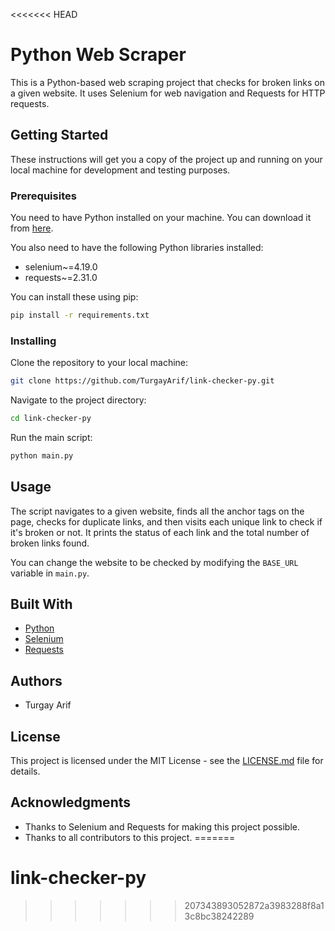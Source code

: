 <<<<<<< HEAD
# Python Web Scraper

This is a Python-based web scraping project that checks for broken links on a given website. It uses Selenium for web navigation and Requests for HTTP requests.

## Getting Started

These instructions will get you a copy of the project up and running on your local machine for development and testing purposes.

### Prerequisites

You need to have Python installed on your machine. You can download it from [here](https://www.python.org/downloads/).

You also need to have the following Python libraries installed:
- selenium~=4.19.0
- requests~=2.31.0

You can install these using pip:
```bash
pip install -r requirements.txt
```

### Installing

Clone the repository to your local machine:
```bash
git clone https://github.com/TurgayArif/link-checker-py.git
```

Navigate to the project directory:
```bash
cd link-checker-py
```

Run the main script:
```bash
python main.py
```

## Usage

The script navigates to a given website, finds all the anchor tags on the page, checks for duplicate links, and then visits each unique link to check if it's broken or not. It prints the status of each link and the total number of broken links found.

You can change the website to be checked by modifying the `BASE_URL` variable in `main.py`.

## Built With

- [Python](https://www.python.org/)
- [Selenium](https://www.selenium.dev/)
- [Requests](https://docs.python-requests.org/en/master/)

## Authors

- Turgay Arif

## License

This project is licensed under the MIT License - see the [LICENSE.md](LICENSE.md) file for details.

## Acknowledgments

- Thanks to Selenium and Requests for making this project possible.
- Thanks to all contributors to this project.
=======
# link-checker-py
>>>>>>> 207343893052872a3983288f8a13c8bc38242289
